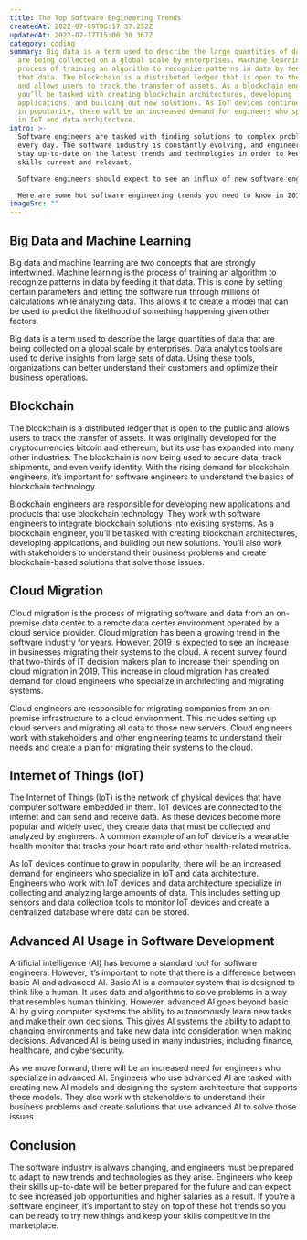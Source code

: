 ```yaml
---
title: The Top Software Engineering Trends
createdAt: 2022-07-09T06:17:37.252Z
updatedAt: 2022-07-17T15:00:30.367Z
category: coding
summary: Big data is a term used to describe the large quantities of data that
  are being collected on a global scale by enterprises. Machine learning is the
  process of training an algorithm to recognize patterns in data by feeding it
  that data. The blockchain is a distributed ledger that is open to the public
  and allows users to track the transfer of assets. As a blockchain engineer,
  you’ll be tasked with creating blockchain architectures, developing
  applications, and building out new solutions. As IoT devices continue to grow
  in popularity, there will be an increased demand for engineers who specialize
  in IoT and data architecture.
intro: >-
  Software engineers are tasked with finding solutions to complex problems
  every day. The software industry is constantly evolving, and engineers must
  stay up-to-date on the latest trends and technologies in order to keep their
  skills current and relevant.

  Software engineers should expect to see an influx of new software engineering trends in the coming year. Engineers need to be ready to adapt their skills and master new techniques as the world of software continues to rapidly change. As technology moves forward at a rapid pace, it’s important for engineers to be self-aware, constantly learning about new ways of doing things so that they can continue providing value through their work. 

  Here are some hot software engineering trends you need to know in 2019 and beyond. Read on, and get ready for a future filled with opportunities for those who can keep up with these changes.
imageSrc: ""
---
```


## Big Data and Machine Learning

Big data and machine learning are two concepts that are strongly intertwined. Machine learning is the process of training an algorithm to recognize patterns in data by feeding it that data. This is done by setting certain parameters and letting the software run through millions of calculations while analyzing data. This allows it to create a model that can be used to predict the likelihood of something happening given other factors.

Big data is a term used to describe the large quantities of data that are being collected on a global scale by enterprises. Data analytics tools are used to derive insights from large sets of data. Using these tools, organizations can better understand their customers and optimize their business operations.

## Blockchain

The blockchain is a distributed ledger that is open to the public and allows users to track the transfer of assets. It was originally developed for the cryptocurrencies bitcoin and ethereum, but its use has expanded into many other industries. The blockchain is now being used to secure data, track shipments, and even verify identity. With the rising demand for blockchain engineers, it’s important for software engineers to understand the basics of blockchain technology.

Blockchain engineers are responsible for developing new applications and products that use blockchain technology. They work with software engineers to integrate blockchain solutions into existing systems. As a blockchain engineer, you’ll be tasked with creating blockchain architectures, developing applications, and building out new solutions. You’ll also work with stakeholders to understand their business problems and create blockchain-based solutions that solve those issues.

## Cloud Migration

Cloud migration is the process of migrating software and data from an on-premise data center to a remote data center environment operated by a cloud service provider. Cloud migration has been a growing trend in the software industry for years. However, 2019 is expected to see an increase in businesses migrating their systems to the cloud. A recent survey found that two-thirds of IT decision makers plan to increase their spending on cloud migration in 2019. This increase in cloud migration has created demand for cloud engineers who specialize in architecting and migrating systems.

Cloud engineers are responsible for migrating companies from an on-premise infrastructure to a cloud environment. This includes setting up cloud servers and migrating all data to those new servers. Cloud engineers work with stakeholders and other engineering teams to understand their needs and create a plan for migrating their systems to the cloud.

## Internet of Things (IoT)

The Internet of Things (IoT) is the network of physical devices that have computer software embedded in them. IoT devices are connected to the internet and can send and receive data. As these devices become more popular and widely used, they create data that must be collected and analyzed by engineers. A common example of an IoT device is a wearable health monitor that tracks your heart rate and other health-related metrics.

As IoT devices continue to grow in popularity, there will be an increased demand for engineers who specialize in IoT and data architecture. Engineers who work with IoT devices and data architecture specialize in collecting and analyzing large amounts of data. This includes setting up sensors and data collection tools to monitor IoT devices and create a centralized database where data can be stored.

## Advanced AI Usage in Software Development

Artificial intelligence (AI) has become a standard tool for software engineers. However, it’s important to note that there is a difference between basic AI and advanced AI. Basic AI is a computer system that is designed to think like a human. It uses data and algorithms to solve problems in a way that resembles human thinking. However, advanced AI goes beyond basic AI by giving computer systems the ability to autonomously learn new tasks and make their own decisions. This gives AI systems the ability to adapt to changing environments and take new data into consideration when making decisions. Advanced AI is being used in many industries, including finance, healthcare, and cybersecurity.

As we move forward, there will be an increased need for engineers who specialize in advanced AI. Engineers who use advanced AI are tasked with creating new AI models and designing the system architecture that supports these models. They also work with stakeholders to understand their business problems and create solutions that use advanced AI to solve those issues.

## Conclusion

The software industry is always changing, and engineers must be prepared to adapt to new trends and technologies as they arise. Engineers who keep their skills up-to-date will be better prepared for the future and can expect to see increased job opportunities and higher salaries as a result. If you’re a software engineer, it’s important to stay on top of these hot trends so you can be ready to try new things and keep your skills competitive in the marketplace.
